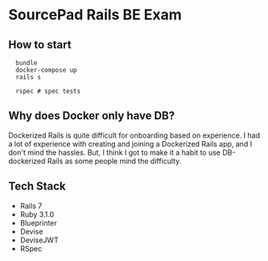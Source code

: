 # SourcePad Rails BE Exam

## How to start

```
  bundle
  docker-compose up
  rails s

  rspec # spec tests
```

## Why does Docker only have DB?

Dockerized Rails is quite difficult for onboarding based on experience. I had a lot of experience with creating and joining a Dockerized Rails app, and I don't mind the hassles. But, I think I got to make it a habit to use DB-dockerized Rails as some people mind the difficulty.

## Tech Stack

- Rails 7
- Ruby 3.1.0
- Blueprinter
- Devise
- DeviseJWT
- RSpec
